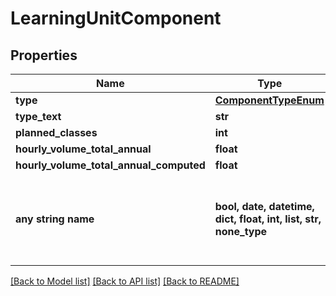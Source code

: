 # LearningUnitComponent


## Properties
Name | Type | Description | Notes
------------ | ------------- | ------------- | -------------
**type** | [**ComponentTypeEnum**](ComponentTypeEnum.md) |  | [optional] 
**type_text** | **str** |  | [optional] 
**planned_classes** | **int** |  | [optional] 
**hourly_volume_total_annual** | **float** |  | [optional] 
**hourly_volume_total_annual_computed** | **float** |  | [optional] 
**any string name** | **bool, date, datetime, dict, float, int, list, str, none_type** | any string name can be used but the value must be the correct type | [optional]

[[Back to Model list]](../README.md#documentation-for-models) [[Back to API list]](../README.md#documentation-for-api-endpoints) [[Back to README]](../README.md)


